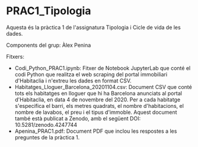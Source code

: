 # PRAC1_Tipologia

Aquesta és la pràctica 1 de l'assignatura Tipologia i Cicle de vida de les dades.

Components del grup: Àlex Penina

Fitxers:
- Codi_Python_PRAC1.ipynb: Fitxer de Notebook JupyterLab que conté el codi Python que realitza el web scraping del portal immobiliari d'Habitaclia i n'extreu les dades en format CSV.
- Habitatges_Lloguer_Barcelona_20201104.csv: Document CSV que conté tots els habitatges en lloguer que hi ha Barcelona anunciats al portal d'Habitaclia, en data 4 de novembre del 2020. Per a cada habitatge s'especifica el barri, els metres quadrats, el nombre d'habitacions, el nombre de lavabos, el preu i el tipus d'immoble.
Aquest document també està publicat a Zenodo, amb el següent DOI: 10.5281/zenodo.4247744
- Apenina_PRAC1.pdf: Document PDF que inclou les respostes a les preguntes de la pràctica 1.
